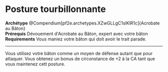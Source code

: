 # Posture tourbillonnante

<p><span><strong>Archétype</strong> @Compendium[pf2e.archetypes.XZwGLLgC1sIKlR1c]{Acrobate au Bâton}<br><strong>Prérequis</strong> Dévouement d'Acrobate au Bâton, expert avec votre bâton<br><strong>Requirements</strong> Vous maniez votre bâton qui doit avoir le trait parade.<br></span></p>
<hr>
<p>Vous utilisez votre bâton comme un moyen de défense autant que pour attaquer. Vous obtenez un bonus de circonstance de +2 à la CA tant que vous maintenez cett posture.&nbsp;</p>